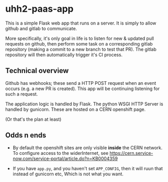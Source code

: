 # uhh2-paas-app

This is a simple Flask web app that runs on a server. It is simply to allow github and gitlab to communicate.

More specifically, it's only goal in life is to listen for new & updated pull requests on github,
then perform some task on a corresponding gitlab repository (making a commit to a new branch to test that PR).
The gitlab repository will then automatically trigger it's CI process.

## Technical overview

Github has webhooks; these send a HTTP POST request when an event occurs (e.g. a new PR is created).
This app will be continuing listening for such a request.

The application logic is handled by Flask.
The python WSGI HTTP Server is handled by gunicorn.
These are hosted on a CERN openshift page.

(Or that's the plan at least)


## Odds n ends

- By default the openshift sites are only visible **inside** the CERN network. To configure access to the widerInternet, see https://cern.service-now.com/service-portal/article.do?n=KB0004359

- If you have `app.py`, and you haven't set `APP_CONFIG`, then it will ruun that instead of gunicorn etc, Which is not what you want.

